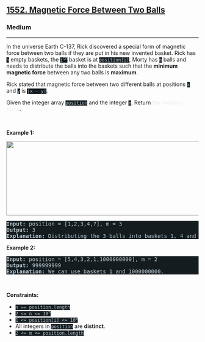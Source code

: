 <h2><a href="https://leetcode.com/problems/magnetic-force-between-two-balls/">1552. Magnetic Force Between Two Balls</a></h2><h3>Medium</h3><hr><div><p>In the universe Earth C-137, Rick discovered a special form of magnetic force between two balls if they are put in his new invented basket. Rick has <code style="background-color: rgb(20, 28, 32) !important; color: rgb(183, 199, 206) !important;">n</code> empty baskets, the <code style="background-color: rgb(20, 28, 32) !important; color: rgb(183, 199, 206) !important;">i<sup>th</sup></code> basket is at <code style="background-color: rgb(20, 28, 32) !important; color: rgb(183, 199, 206) !important;">position[i]</code>, Morty has <code style="background-color: rgb(20, 28, 32) !important; color: rgb(183, 199, 206) !important;">m</code> balls and needs to distribute the balls into the baskets such that the <strong>minimum magnetic force</strong> between any two balls is <strong>maximum</strong>.</p>

<p>Rick stated that magnetic force between two different balls at positions <code style="background-color: rgb(20, 28, 32) !important; color: rgb(183, 199, 206) !important;">x</code> and <code style="background-color: rgb(20, 28, 32) !important; color: rgb(183, 199, 206) !important;">y</code> is <code style="background-color: rgb(20, 28, 32) !important; color: rgb(183, 199, 206) !important;">|x - y|</code>.</p>

<p>Given the integer array <code style="background-color: rgb(20, 28, 32) !important; color: rgb(183, 199, 206) !important;">position</code> and the integer <code style="background-color: rgb(20, 28, 32) !important; color: rgb(183, 199, 206) !important;">m</code>. Return <em style="color: rgb(234, 238, 241) !important;">the required force</em>.</p>

<p>&nbsp;</p>
<p><strong class="example">Example 1:</strong></p>
<img alt="" src="https://assets.leetcode.com/uploads/2020/08/11/q3v1.jpg" style="width: 562px; height: 195px; filter: saturate(0.9) brightness(0.8);">
<pre style="background-color: rgb(20, 28, 32) !important; color: rgb(183, 198, 206) !important;"><strong>Input:</strong> position = [1,2,3,4,7], m = 3
<strong>Output:</strong> 3
<strong>Explanation:</strong> Distributing the 3 balls into baskets 1, 4 and 7 will make the magnetic force between ball pairs [3, 3, 6]. The minimum magnetic force is 3. We cannot achieve a larger minimum magnetic force than 3.
</pre>

<p><strong class="example">Example 2:</strong></p>

<pre style="background-color: rgb(20, 28, 32) !important; color: rgb(183, 198, 206) !important;"><strong>Input:</strong> position = [5,4,3,2,1,1000000000], m = 2
<strong>Output:</strong> 999999999
<strong>Explanation:</strong> We can use baskets 1 and 1000000000.
</pre>

<p>&nbsp;</p>
<p><strong>Constraints:</strong></p>

<ul>
	<li><code style="background-color: rgb(20, 28, 32) !important; color: rgb(183, 199, 206) !important;">n == position.length</code></li>
	<li><code style="background-color: rgb(20, 28, 32) !important; color: rgb(183, 199, 206) !important;">2 &lt;= n &lt;= 10<sup>5</sup></code></li>
	<li><code style="background-color: rgb(20, 28, 32) !important; color: rgb(183, 199, 206) !important;">1 &lt;= position[i] &lt;= 10<sup>9</sup></code></li>
	<li>All integers in <code style="background-color: rgb(20, 28, 32) !important; color: rgb(183, 199, 206) !important;">position</code> are <strong>distinct</strong>.</li>
	<li><code style="background-color: rgb(20, 28, 32) !important; color: rgb(183, 199, 206) !important;">2 &lt;= m &lt;= position.length</code></li>
</ul>
</div>